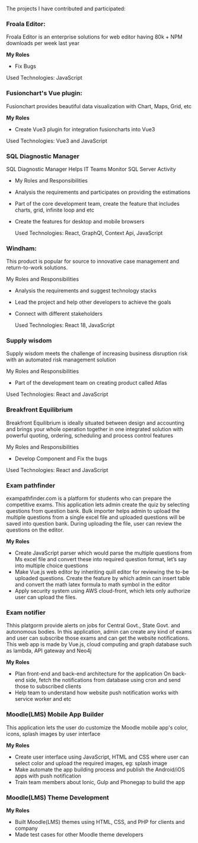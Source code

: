 The projects I have contributed and participated:
### Froala Editor:

Froala Editor is an enterprise solutions for web editor having 80k + NPM downloads per week last year

**My Roles**

- Fix Bugs

Used Technologies: JavaScript

### Fusionchart's Vue plugin:

Fusionchart provides beautiful data visualization with Chart, Maps, Grid, etc

**My Roles**

- Create Vue3 plugin for integration fusioncharts into Vue3

Used Technologies: Vue3 and JavaScript

### SQL Diagnostic Manager

SQL Diagnostic Manager Helps IT Teams Monitor SQL Server Activity

- My Roles and Responsibilities
- Analysis the requirements and participates on providing the estimations
- Part of the core development team, create the feature that includes charts, grid, infinite loop and etc
- Create the features for desktop and mobile browsers

  Used Technologies: React, GraphQl, Context Api, JavaScript

### Windham:

This product is popular for source to innovative case management and return-to-work solutions.

My Roles and Responsibilities

- Analysis the requirements and suggest technology stacks
- Lead the project and help other developers to achieve the goals
- Connect with different stakeholders

  Used Technologies: React 18, JavaScript

### Supply wisdom

Supply wisdom meets the challenge of increasing business disruption risk with an automated risk management solution

My Roles and Responsibilities

- Part of the development team on creating product called Atlas

Used Technologies: React and JavaScript

### Breakfront Equilibrium

Breakfront Equilibrium is ideally situated between design and accounting and brings your whole operation together in one integrated solution with powerful quoting, ordering, scheduling and process control features

My Roles and Responsibilities

- Develop Component and Fix the bugs

Used Technologies: React and JavaScript

### Exam pathfinder

exampathfinder.com is a platform for students who can prepare the competitive exams.  This application lets admin create the quiz by selecting questions from question bank. Bulk importer helps admin to upload the multiple questions from a single excel file and uploaded questions will be saved into question bank. During uploading the file, user can review the questions on the editor.

**My Roles**

- Create JavaScript parser which would parse the multiple questions from Ms excel file and convert these into required question format, let’s say into multiple choice questions
- Make Vue.js web editor by inheriting quill editor for reviewing the to-be uploaded questions. Create the feature by which admin can insert table and convert the math latex formula to math symbol in the editor
- Apply security system using AWS cloud-front, which lets only authorize user can upload the files.

### Exam notifier

Thhis platgorm provide alerts on jobs for Central Govt., State Govt. and autonomous bodies. In this application, admin can create any kind of exams and user can subscribe those exams and can get the website notifications. This web app is made by Vue.js, cloud computing and graph database such as lambda, API gateway and Neo4j

**My Roles**

- Plan front-end and back-end architecture for the application
  On back-end side, fetch the notifications from database using cron and send those to subscribed clients
- Help team to understand how website push notification works with service worker and etc

### Moodle(LMS) Mobile App Builder

This application lets the user do customize the Moodle mobile app's color, icons, splash images by user interface

**My Roles**

- Create user interface using JavaScript, HTML and CSS where user can select color and upload the required images, eg: splash image
- Make automate the app building process and publish the Android/iOS apps with push notification
- Train team members about Ionic, Gulp and Phonegap to build the app

### Moodle(LMS) Theme Development

**My Roles**

- Built Moodle(LMS) themes using HTML, CSS, and PHP for clients and company
- Made test cases for other Moodle theme developers
